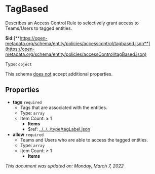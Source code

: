 # TagBased

Describes an Access Control Rule to selectively grant access to Teams/Users to tagged entities.

**$id:**[**https://open-metadata.org/schema/entity/policies/accesscontrol/tagbased.json**](https://open-metadata.org/schema/entity/policies/accessControl/tagBased.json)

Type: `object`

This schema <u>does not</u> accept additional properties.

## Properties
- **tags** `required`
  - Tags that are associated with the entities.
  - Type: `array`
  - Item Count:  &ge; 1
    - **Items**
    - $ref: [../../../type/tagLabel.json](../types/taglabel.md)
- **allow** `required`
  - Teams and Users who are able to access the tagged entities.
  - Type: `array`
  - Item Count:  &ge; 1
    - **Items**

_This document was updated on: Monday, March 7, 2022_